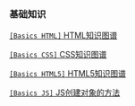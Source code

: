 ### 基础知识
[`[Basics HTML]` HTML知识图谱](FrontEnd/Basic/html.md)

[`[Basics CSS]` CSS知识图谱](FrontEnd/Basic/css.md)

[`[Basics HTML5]` HTML5知识图谱](FrontEnd/Basic/html5.md)

[`[Basics JS]` JS创建对象的方法](FrontEnd/Basic/createObject.md)